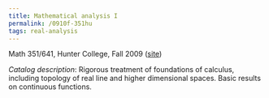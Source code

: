 ```yaml
---
title: Mathematical analysis I
permalink: /0910f-351hu
tags: real-analysis
---
```


Math 351/641, Hunter College, Fall 2009 ([site](http://math.boisestate.edu/~scoskey/courses/0910f-351hu))<!--more-->

*Catalog description*: Rigorous treatment of foundations of calculus, including topology of real line and higher dimensional spaces. Basic results on continuous functions.
